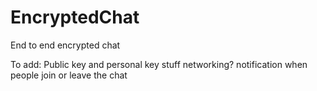 # EncryptedChat
End to end encrypted chat

To add:
Public key and personal key stuff
networking?
notification when people join or leave the chat
